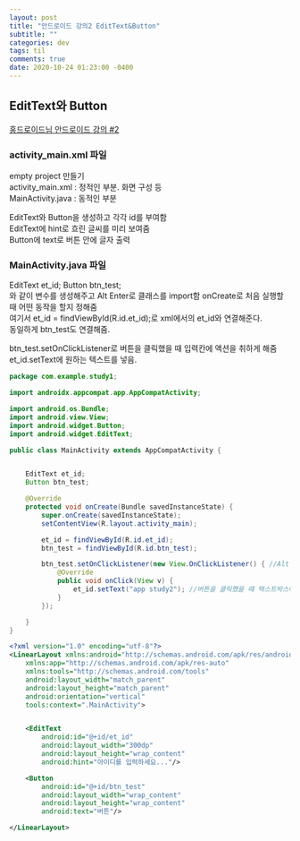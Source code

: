 ```yaml
---
layout: post
title: "안드로이드 강의2 EditText&Button"
subtitle: ""
categories: dev
tags: til
comments: true
date: 2020-10-24 01:23:00 -0400
---
```


## EditText와 Button
[홍드로이드님 안드로이드 강의 #2](https://youtu.be/mlxhD7M8Nsg)


### activity_main.xml 파일

empty project 만들기        
activity_main.xml : 정적인 부분. 화면 구성 등   
MainActivity.java : 동적인 부분     

EditText와 Button을 생성하고 각각 id를 부여함   
EditText에 hint로 흐린 글씨를 미리 보여줌       
Button에 text로 버튼 안에 글자 출력     

### MainActivity.java 파일  
EditText et_id; 
Button btn_test;    
와 같이 변수를 생성해주고 Alt Enter로 클래스를 import함 
onCreate로 처음 실행할 때 어떤 동작을 할지 정해줌   
여기서 et_id = findViewById(R.id.et_id);로 xml에서의 et_id와 연결해준다.    
동일하게 btn_test도 연결해줌.   

btn_test.setOnClickListener로 버튼을 클릭했을 때 입력칸에 액션을 취하게 해줌    
et_id.setText에 원하는 텍스트를 넣음.   



```java
package com.example.study1;

import androidx.appcompat.app.AppCompatActivity;

import android.os.Bundle;
import android.view.View;
import android.widget.Button;
import android.widget.EditText;

public class MainActivity extends AppCompatActivity {


    EditText et_id;
    Button btn_test;

    @Override
    protected void onCreate(Bundle savedInstanceState) {
        super.onCreate(savedInstanceState);
        setContentView(R.layout.activity_main);

        et_id = findViewById(R.id.et_id);
        btn_test = findViewById(R.id.btn_test);

        btn_test.setOnClickListener(new View.OnClickListener() { //Alt Enter로 implement methods
            @Override
            public void onClick(View v) {
                et_id.setText("app study2"); //버튼을 클릭했을 때 텍스트박스에 텍스트가 뜨게 함
            }
        });

    }
}
```

```xml
<?xml version="1.0" encoding="utf-8"?>
<LinearLayout xmlns:android="http://schemas.android.com/apk/res/android"
    xmlns:app="http://schemas.android.com/apk/res-auto"
    xmlns:tools="http://schemas.android.com/tools"
    android:layout_width="match_parent"
    android:layout_height="match_parent"
    android:orientation="vertical"
    tools:context=".MainActivity">


    <EditText
        android:id="@+id/et_id"
        android:layout_width="300dp"
        android:layout_height="wrap_content"
        android:hint="아이디를 입력하세요..."/>

    <Button
        android:id="@+id/btn_test"
        android:layout_width="wrap_content"
        android:layout_height="wrap_content"
        android:text="버튼"/>

</LinearLayout>
```